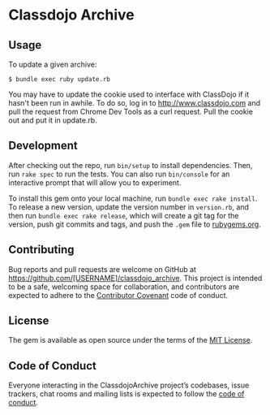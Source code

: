 # Classdojo Archive

## Usage

To update a given archive:

```
$ bundle exec ruby update.rb
```

You may have to update the cookie used to interface with ClassDojo if it hasn't been run in awhile. To do so, log in to http://www.classdojo.com and pull the request from Chrome Dev Tools as a curl request. Pull the cookie out and put it in update.rb.

## Development

After checking out the repo, run `bin/setup` to install dependencies. Then, run `rake spec` to run the tests. You can also run `bin/console` for an interactive prompt that will allow you to experiment.

To install this gem onto your local machine, run `bundle exec rake install`. To release a new version, update the version number in `version.rb`, and then run `bundle exec rake release`, which will create a git tag for the version, push git commits and tags, and push the `.gem` file to [rubygems.org](https://rubygems.org).

## Contributing

Bug reports and pull requests are welcome on GitHub at https://github.com/[USERNAME]/classdojo_archive. This project is intended to be a safe, welcoming space for collaboration, and contributors are expected to adhere to the [Contributor Covenant](http://contributor-covenant.org) code of conduct.

## License

The gem is available as open source under the terms of the [MIT License](https://opensource.org/licenses/MIT).

## Code of Conduct

Everyone interacting in the ClassdojoArchive project’s codebases, issue trackers, chat rooms and mailing lists is expected to follow the [code of conduct](https://github.com/[USERNAME]/classdojo_archive/blob/master/CODE_OF_CONDUCT.md).
